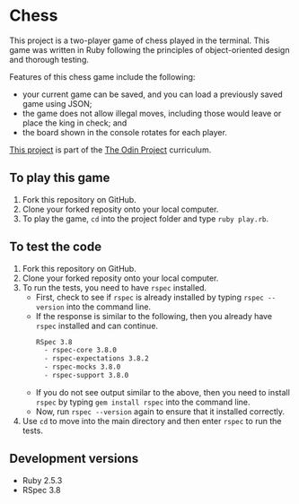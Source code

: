 # Chess

This project is a two-player game of chess played in the terminal. This game was written in Ruby following the principles of object-oriented design and thorough testing.

Features of this chess game include the following:
 - your current game can be saved, and you can load a previously saved game using JSON;
 - the game does not allow illegal moves, including those would leave or place the king in check; and
 - the board shown in the console rotates for each player.

[This project](https://www.theodinproject.com/courses/ruby-programming/lessons/ruby-final-project?ref=lnav) is part of the [The Odin Project](https://www.theodinproject.com) curriculum.

## To play this game

1. Fork this repository on GitHub.
2. Clone your forked reposity onto your local computer.
3. To play the game, `cd` into the project folder and type `ruby play.rb`.

## To test the code

1. Fork this repository on GitHub.
2. Clone your forked reposity onto your local computer.
3. To run the tests, you need to have `rspec` installed.
   - First, check to see if `rspec` is already installed by typing `rspec --version` into the command line.
   - If the response is similar to the following, then you already have `rspec` installed and can continue.
      ```bash
      RSpec 3.8
        - rspec-core 3.8.0
        - rspec-expectations 3.8.2
        - rspec-mocks 3.8.0
        - rspec-support 3.8.0
      ```
   - If you do not see output similar to the above, then you need to install `rspec` by typing `gem install rspec` into the command line.
   - Now, run `rspec --version` again to ensure that it installed correctly.
4. Use `cd` to move into the main directory and then enter `rspec` to run the tests.

## Development versions
 - Ruby 2.5.3
 - RSpec 3.8